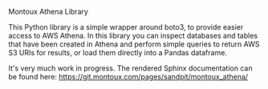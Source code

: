 Montoux Athena Library

This Python library is a simple wrapper around boto3, to provide easier access to AWS Athena.
In this library you can inspect databases and tables that have been created in Athena and
perform simple queries to return AWS S3 URIs for results, or load them directly into a Pandas
dataframe.

It's very much work in progress. The rendered Sphinx documentation can be found here: https://git.montoux.com/pages/sandpit/montoux_athena/
